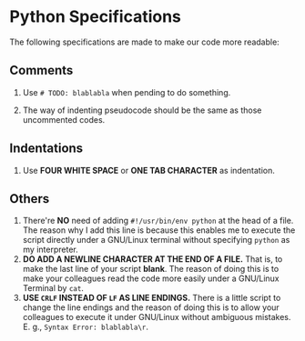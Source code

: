 # Python Specifications

The following specifications are made to make our code more readable:

## Comments

1. Use `# TODO: blablabla` when pending to do something.

2. The way of indenting pseudocode should be the same as those uncommented codes.

## Indentations

1. Use **FOUR WHITE SPACE** or **ONE TAB CHARACTER** as indentation.

## Others

1. There're **NO** need of adding `#!/usr/bin/env python` at the head of a file. The reason why I add this line is because this enables me to execute the script directly under a GNU/Linux terminal without specifying `python` as my interpreter.
2. **DO ADD A NEWLINE CHARACTER AT THE END OF A FILE.** That is, to make the last line of your script **blank**. The reason of doing this is to make your colleagues read the code more easily under a GNU/Linux Terminal by `cat`.
3. **USE `CRLF` INSTEAD OF `LF` AS LINE ENDINGS.** There is a little script to change the line endings and the reason of doing this is to allow your colleagues to execute it under GNU/Linux without ambiguous mistakes. E. g., `Syntax Error: blablabla\r`.

